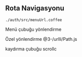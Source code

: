 ## Rota Navigasyonu

`./auth/src/menuUrl.coffee`

Menü çubuğu yönlendirme

Özel yönlendirme
@3-/urlli/Path.js

kaydırma çubuğu
scrollc